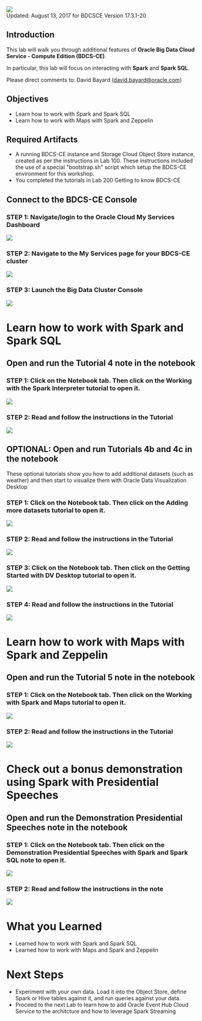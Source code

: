 ![](images/300/300.JPG)  
Updated: August 13, 2017 for BDCSCE Version 17.3.1-20

## Introduction

This lab will walk you through additional features of **Oracle Big Data Cloud Service - Compute Edition (BDCS-CE)**.  

In particular, this lab will focus on interacting with **Spark** and **Spark SQL**. 


Please direct comments to: David Bayard (david.bayard@oracle.com)

## Objectives

- Learn how to work with Spark and Spark SQL
- Learn how to work with Maps with Spark and Zeppelin

## Required Artifacts

- A running BDCS-CE instance and Storage Cloud Object Store instance, created as per the instructions in Lab 100.  These instructions included the use of a special "bootstrap.sh" script which setup the BDCS-CE environment for this workshop.
- You completed the tutorials in Lab 200 Getting to know BDCS-CE



## Connect to the BDCS-CE Console

### **STEP 1**: Navigate/login to the Oracle Cloud My Services Dashboard  

![](images/300/snap0011988.jpg) 

### **STEP 2**: Navigate to the My Services page for your BDCS-CE cluster

![](images/300/snap0011989.jpg)  

### **STEP 3**: Launch the Big Data Cluster Console

![](images/300/snap0012205.jpg)  






# Learn how to work with Spark and Spark SQL

## Open and run the Tutorial 4 note in the notebook

### **STEP 1**: Click on the Notebook tab.  Then click on the Working with the Spark Interpreter tutorial to open it. 

![](images/300/snap0012204.jpg) 

### **STEP 2**: Read and follow the instructions in the Tutorial


![](images/300/snap0012206.jpg)

## OPTIONAL: Open and run Tutorials 4b and 4c in the notebook

These optional tutorials show you how to add additional datasets (such as weather) and then start to visualize them with Oracle Data Visualization Desktop

### **STEP 1**: Click on the Notebook tab.  Then click on the Adding more datasets tutorial to open it. 

![](images/300/snap0012851.jpg) 

### **STEP 2**: Read and follow the instructions in the Tutorial

![](images/300/snap0012852.jpg)

### **STEP 3**: Click on the Notebook tab.  Then click on the Getting Started with DV Desktop tutorial to open it. 

![](images/300/snap0012853.jpg) 

### **STEP 4**: Read and follow the instructions in the Tutorial

![](images/300/snap0012854.jpg)





# Learn how to work with Maps with Spark and Zeppelin

## Open and run the Tutorial 5 note in the notebook

### **STEP 1**: Click on the Notebook tab.  Then click on the Working with Spark and Maps tutorial to open it. 

![](images/300/snap0012207.jpg) 

### **STEP 2**: Read and follow the instructions in the Tutorial


![](images/300/snap0012208.jpg)


# Check out a bonus demonstration using Spark with Presidential Speeches

## Open and run the Demonstration Presidential Speeches note in the notebook

### **STEP 1**: Click on the Notebook tab.  Then click on the Demonstration Presidential Speeches with Spark and Spark SQL note to open it. 

![](images/300/snap0012209.jpg) 

### **STEP 2**: Read and follow the instructions in the note


![](images/300/snap0012210.jpg)



# What you Learned

- Learned how to work with Spark and Spark SQL
- Learned how to work with Maps and Spark and Zeppelin

# Next Steps

- Experiment with your own data.  Load it into the Object Store, define Spark or Hive tables against it, and run queries against your data.
- Proceed to the next Lab to learn how to add Oracle Event Hub Cloud Service to the architcture and how to leverage Spark Streaming
